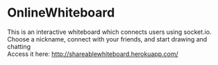 # OnlineWhiteboard

This is an interactive whiteboard which connects users using socket.io. Choose a nickname, connect with your friends, and start drawing and chatting  
Access it here: http://shareablewhiteboard.herokuapp.com/
